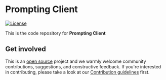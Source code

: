 # Prompting Client

[license-image]: https://img.shields.io/badge/License-GPL3.0-blue.svg

[![License][license-image]](LICENSE)

This is the code repository for **Prompting Client**

## Get involved

This is an [open source](LICENSE) project and we warmly welcome community
contributions, suggestions, and constructive feedback. If you're interested in
contributing, please take a look at our [Contribution guidelines](CONTRIBUTING.md)
first.
